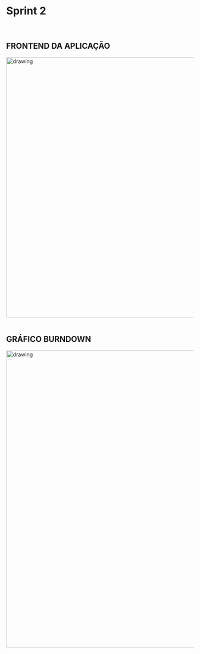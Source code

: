 # Sprint 2

<br />

## FRONTEND DA APLICAÇÃO

<img src="https://i.imgur.com/Ajn2vTi.gif"   alt="drawing" width =700>

<br />
<br />

## GRÁFICO BURNDOWN

<img src="https://user-images.githubusercontent.com/73767256/115142645-4f4cec80-a019-11eb-9752-e58285614ea1.png"   alt="drawing" width=800>
